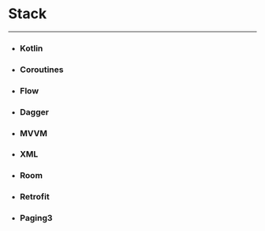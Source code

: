 # Stack
---
* ### **Kotlin**
* ### **Coroutines**
* ### **Flow**
* ### **Dagger**
* ### **MVVM**
* ### **XML**
* ### **Room**
* ### **Retrofit**
* ### **Paging3**


